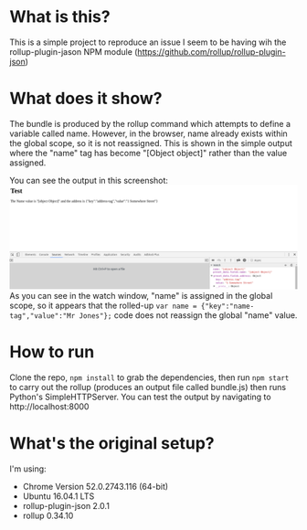 # What is this?
This is a simple project to reproduce an issue I seem to be having wih the rollup-plugin-jason NPM module (https://github.com/rollup/rollup-plugin-json)

# What does it show?
The bundle is produced by the rollup command which attempts to define a variable called name.  However, in the browser, name already exists within the global scope, so it is not reassigned.  This is shown in the simple output where the "name" tag has become "[Object object]" rather than the value assigned.

You can see the output in this screenshot:
![Screenshot](/output.png)
As you can see in the watch window, "name" is assigned in the global scope, so it appears that the rolled-up `var name = {"key":"name-tag","value":"Mr Jones"};` code does not reassign the global "name" value.

# How to run
Clone the repo, `npm install` to grab the dependencies, then run `npm start` to carry out the rollup (produces an output file called bundle.js) then runs Python's SimpleHTTPServer.  You can test the output by navigating to http://localhost:8000

# What's the original setup?
I'm using:
* Chrome Version 52.0.2743.116 (64-bit)
* Ubuntu 16.04.1 LTS
* rollup-plugin-json 2.0.1
* rollup 0.34.10

